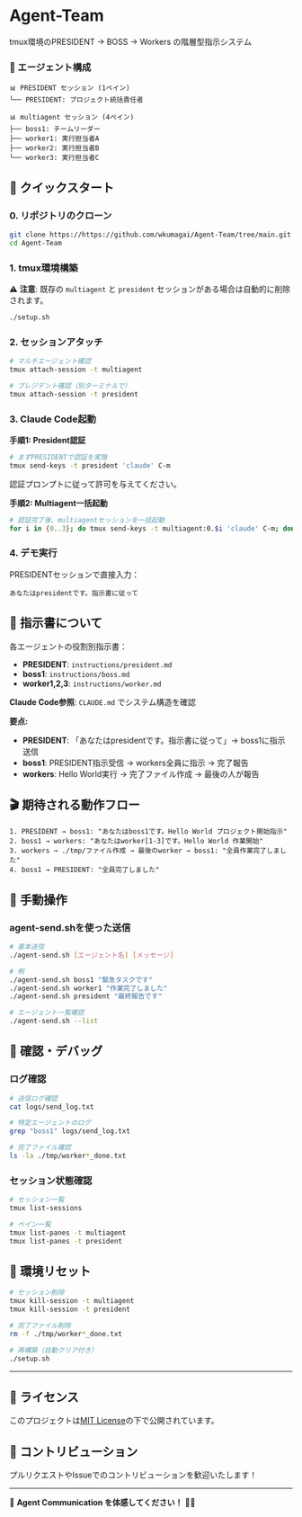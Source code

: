 # Agent-Team

tmux環境のPRESIDENT → BOSS → Workers の階層型指示システム

### 👥 エージェント構成

```
📊 PRESIDENT セッション (1ペイン)
└── PRESIDENT: プロジェクト統括責任者

📊 multiagent セッション (4ペイン)  
├── boss1: チームリーダー
├── worker1: 実行担当者A
├── worker2: 実行担当者B
└── worker3: 実行担当者C
```

## 🚀 クイックスタート

### 0. リポジトリのクローン

```bash
git clone https://https://github.com/wkumagai/Agent-Team/tree/main.git
cd Agent-Team
```

### 1. tmux環境構築

⚠️ **注意**: 既存の `multiagent` と `president` セッションがある場合は自動的に削除されます。

```bash
./setup.sh
```

### 2. セッションアタッチ

```bash
# マルチエージェント確認
tmux attach-session -t multiagent

# プレジデント確認（別ターミナルで）
tmux attach-session -t president
```

### 3. Claude Code起動

**手順1: President認証**
```bash
# まずPRESIDENTで認証を実施
tmux send-keys -t president 'claude' C-m
```
認証プロンプトに従って許可を与えてください。

**手順2: Multiagent一括起動**
```bash
# 認証完了後、multiagentセッションを一括起動
for i in {0..3}; do tmux send-keys -t multiagent:0.$i 'claude' C-m; done
```

### 4. デモ実行

PRESIDENTセッションで直接入力：
```
あなたはpresidentです。指示書に従って
```

## 📜 指示書について

各エージェントの役割別指示書：
- **PRESIDENT**: `instructions/president.md`
- **boss1**: `instructions/boss.md` 
- **worker1,2,3**: `instructions/worker.md`

**Claude Code参照**: `CLAUDE.md` でシステム構造を確認

**要点:**
- **PRESIDENT**: 「あなたはpresidentです。指示書に従って」→ boss1に指示送信
- **boss1**: PRESIDENT指示受信 → workers全員に指示 → 完了報告
- **workers**: Hello World実行 → 完了ファイル作成 → 最後の人が報告

## 🎬 期待される動作フロー

```
1. PRESIDENT → boss1: "あなたはboss1です。Hello World プロジェクト開始指示"
2. boss1 → workers: "あなたはworker[1-3]です。Hello World 作業開始"  
3. workers → ./tmp/ファイル作成 → 最後のworker → boss1: "全員作業完了しました"
4. boss1 → PRESIDENT: "全員完了しました"
```

## 🔧 手動操作

### agent-send.shを使った送信

```bash
# 基本送信
./agent-send.sh [エージェント名] [メッセージ]

# 例
./agent-send.sh boss1 "緊急タスクです"
./agent-send.sh worker1 "作業完了しました"
./agent-send.sh president "最終報告です"

# エージェント一覧確認
./agent-send.sh --list
```

## 🧪 確認・デバッグ

### ログ確認

```bash
# 送信ログ確認
cat logs/send_log.txt

# 特定エージェントのログ
grep "boss1" logs/send_log.txt

# 完了ファイル確認
ls -la ./tmp/worker*_done.txt
```

### セッション状態確認

```bash
# セッション一覧
tmux list-sessions

# ペイン一覧
tmux list-panes -t multiagent
tmux list-panes -t president
```

## 🔄 環境リセット

```bash
# セッション削除
tmux kill-session -t multiagent
tmux kill-session -t president

# 完了ファイル削除
rm -f ./tmp/worker*_done.txt

# 再構築（自動クリア付き）
./setup.sh
```

---

## 📄 ライセンス

このプロジェクトは[MIT License](LICENSE)の下で公開されています。

## 🤝 コントリビューション

プルリクエストやIssueでのコントリビューションを歓迎いたします！

---

🚀 **Agent Communication を体感してください！** 🤖✨ 

